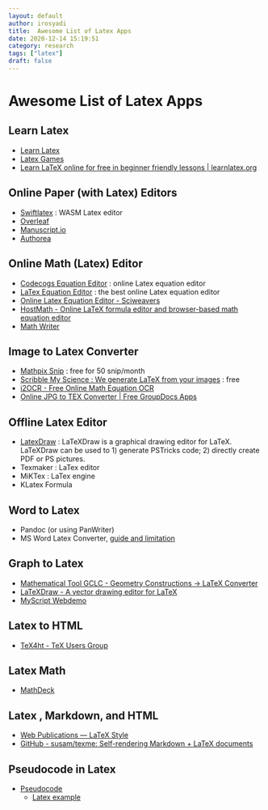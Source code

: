 ```yaml
---
layout: default
author: irosyadi
title:  Awesome List of Latex Apps
date: 2020-12-14 15:19:51
category: research
tags: ["latex"]
draft: false
---
```


# Awesome List of Latex Apps

## Learn Latex
- [Learn Latex](https://www.overleaf.com/learn/latex/Learn_LaTeX_in_30_minutes)
- [Latex Games](https://texnique.xyz/)
- [Learn LaTeX online for free in beginner friendly lessons | learnlatex.org](https://www.learnlatex.org/en/)

## Online Paper (with Latex) Editors
- [Swiftlatex](https://www.swiftlatex.com/) : WASM Latex editor
- [Overleaf](https://www.overleaf.com/)
- [Manuscript.io](https://www.manuscripts.io)
- [Authorea](https://authorea.com/)

## Online Math (Latex) Editor
- [Codecogs Equation Editor](https://www.codecogs.com/latex/eqneditor.php) : online Latex equation editor
- [LaTex Equation Editor](https://www.tutorialspoint.com/latex_equation_editor.htm) : the best online Latex equation editor
- [Online Latex Equation Editor - Sciweavers](http://www.sciweavers.org/free-online-latex-equation-editor)
- [HostMath - Online LaTeX formula editor and browser-based math equation editor](http://www.hostmath.com/)
- [Math Writer](https://writer.math.dev/)

## Image to Latex Converter
* [Mathpix Snip](https://mathpix.com/) : free for 50 snip/month
* [Scribble My Science : We generate LaTeX from your images](https://scribblemyscience.com/index) : free
* [i2OCR - Free Online Math Equation OCR](https://www.i2ocr.com/free-online-math-equation-ocr)
* [Online JPG to TEX Converter | Free GroupDocs Apps](https://products.groupdocs.app/conversion/jpg-to-tex)

## Offline Latex Editor
- [LatexDraw](http://latexdraw.sourceforge.net/) : LaTeXDraw is a graphical drawing editor for LaTeX. LaTeXDraw can be used to 1) generate PSTricks code; 2) directly create PDF or PS pictures.
- Texmaker : LaTex editor
- MiKTex : LaTex engine
- KLatex Formula

## Word to Latex
- Pandoc (or using PanWriter)
- MS Word Latex Converter, [guide and limitation](https://support.microsoft.com/en-us/office/linear-format-equations-using-unicodemath-and-latex-in-word-2e00618d-b1fd-49d8-8cb4-8d17f25754f8)

## Graph to Latex
- [Mathematical Tool GCLC - Geometry Constructions -> LaTeX Converter](http://poincare.matf.bg.ac.rs/~janicic//gclc/)
- [LaTeXDraw - A vector drawing editor for LaTeX](http://latexdraw.sourceforge.net/)
- [MyScript Webdemo](https://webdemo.myscript.com/)

## Latex to HTML
- [TeX4ht - TeX Users Group](https://tug.org/tex4ht/)

## Latex Math
- [MathDeck](https://prod.mathdeck.org/)

## Latex , Markdown, and HTML
- [Web Publications — LaTeX Style](https://goessner.github.io/mdmath/publication.html)
- [GitHub - susam/texme: Self-rendering Markdown + LaTeX documents](https://github.com/susam/texme)

## Pseudocode in Latex
- [Pseudocode](https://en.wikipedia.org/wiki/Pseudocode)
    - [Latex example](https://es.overleaf.com/latex/examples/pseudocode-example/pbssqzhvktkj)

